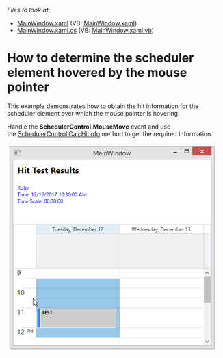 <!-- default file list -->
*Files to look at*:

* [MainWindow.xaml](./CS/Scheduler_HitInfo/MainWindow.xaml) (VB: [MainWindow.xaml](./VB/Scheduler_HitInfo/MainWindow.xaml))
* [MainWindow.xaml.cs](./CS/Scheduler_HitInfo/MainWindow.xaml.cs) (VB: [MainWindow.xaml.vb](./VB/Scheduler_HitInfo/MainWindow.xaml.vb))
<!-- default file list end -->
# How to determine the scheduler element hovered by the mouse pointer


<p>This example demonstrates how to obtain the hit information for the scheduler element over which the mouse pointer is hovering.</p>
<p>Handle the <strong>SchedulerControl.MouseMove</strong> event and use the <a href="http://help.devexpress.com/#WPF/DevExpressXpfSchedulingSchedulerControl_CalcHitInfotopic">SchedulerControl.CalcHitInfo</a> method to get the required information.<br><br><img src="https://raw.githubusercontent.com/DevExpress-Examples/how-to-determine-the-scheduler-element-hovered-by-the-mouse-pointer-t558570/17.2.3+/media/f04a1d07-ed72-4044-9afc-fae8cc4236cd.png"></p>

<br/>


